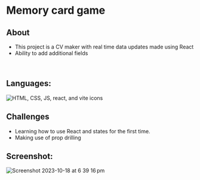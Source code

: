 <h1> Memory card game </h1>

<h2>About</h2>
<ul>
    <li>This project is a CV maker with real time data updates made using React</li>
    <li>Ability to add additional fields</li>
</ul>
<br>
<h2>Languages:</h2>
<img src="https://skillicons.dev/icons?i=html,css,js,react,vite" alt="HTML, CSS, JS, react, and vite icons">

<br>
<h2>Challenges</h2>
<ul>
    <li>Learning how to use React and states for the first time.</li>
    <li>Making use of prop drilling</li>
</ul>

<h2>Screenshot:</h2>

![Screenshot 2023-10-18 at 6 39 16 pm](https://github.com/Kenref/cv-application/assets/107287396/8bce23f7-4256-46c9-8aec-df63bc2b1b8d)


